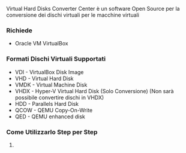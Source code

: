 Virtual Hard Disks Converter Center è un software Open Source per la conversione dei dischi virtuali per le macchine virtuali

### Richiede
- Oracle VM VirtualBox

### Formati Dischi Virtuali Supportati

- VDI - VirtualBox Disk Image
- VHD - Virtual Hard Disk
- VMDK - Virtual Machine Disk 
- VHDX - Hyper-V Virtual Hard Disk (Solo Conversione) (Non sarà possibile convertire dischi in VHDX)
- HDD - Parallels Hard Disk
- QCOW - QEMU Copy-On-Write
- QED - QEMU enhanced disk

### Come Utilizzarlo Step per Step

1.
